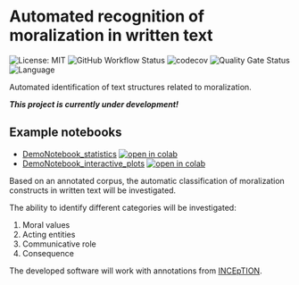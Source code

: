 # Automated recognition of moralization in written text

![License: MIT](https://img.shields.io/github/license/ssciwr/moralization)
![GitHub Workflow Status](https://img.shields.io/github/workflow/status/ssciwr/moralization/CI)
![codecov](https://img.shields.io/codecov/c/github/ssciwr/moralization)
![Quality Gate Status](https://sonarcloud.io/api/project_badges/measure?project=ssciwr_moralization&metric=alert_status)
![Language](https://img.shields.io/github/languages/top/ssciwr/moralization)

Automated identification of text structures related to moralization.

**_This project is currently under development!_**

## Example notebooks

- [DemoNotebook_statistics](notebooks/DemoNotebook_statistics.ipynb) [![open in colab](https://colab.research.google.com/assets/colab-badge.svg)](https://colab.research.google.com/github/ssciwr/moralization/blob/main/notebooks/DemoNotebook_statistics.ipynb)
- [DemoNotebook_interactive_plots](notebooks/DemoNotebook_interactive_plots.ipynb) [![open in colab](https://colab.research.google.com/assets/colab-badge.svg)](https://colab.research.google.com/github/ssciwr/moralization/blob/main/notebooks/DemoNotebook_interactive_plots.ipynb)

Based on an annotated corpus, the automatic classification of moralization constructs in written text will be investigated.

The ability to identify different categories will be investigated:
1. Moral values
1. Acting entities
1. Communicative role
1. Consequence

The developed software will work with annotations from [INCEpTION](https://inception-project.github.io/).
